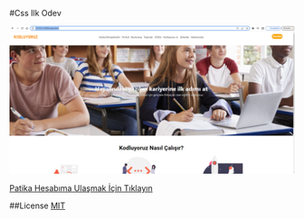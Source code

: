 #Css Ilk Odev

![image](img/cssodev1.png)

[Patika Hesabıma Ulaşmak İçin Tıklayın](https://app.patika.dev/mfatihh)

##License
[MIT](https://choosealicense.com/licenses/mit/)